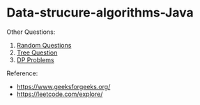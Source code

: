# Data-strucure-algorithms-Java

Other Questions:
1. [Random Questions](https://github.com/keshav-repo/Data-strucure-algorithms-Java/blob/master/Notes/Random.Questoins.md)
2. [Tree Question](https://github.com/keshav-repo/Data-strucure-algorithms-Java/blob/master/Notes/Tree.md)
3. [DP Problems](https://github.com/keshav-repo/Data-strucure-algorithms-Java/blob/master/Notes/Dp.md)

Reference: 
- https://www.geeksforgeeks.org/
- https://leetcode.com/explore/
